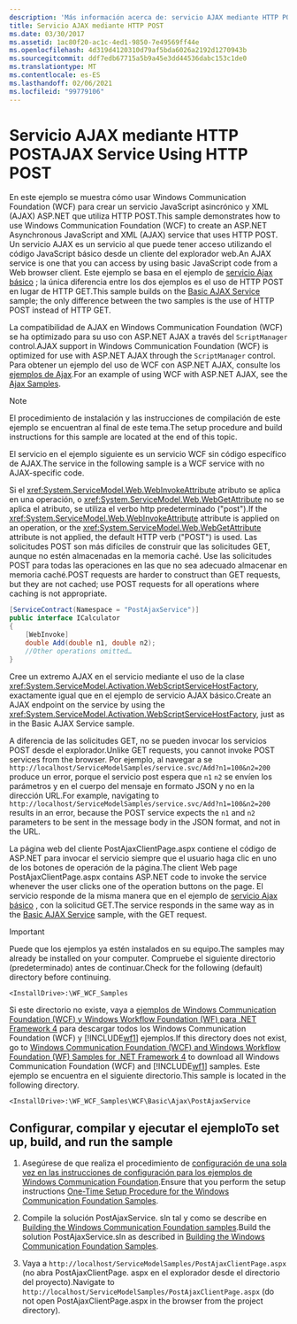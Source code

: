 ```yaml
---
description: 'Más información acerca de: servicio AJAX mediante HTTP POST'
title: Servicio AJAX mediante HTTP POST
ms.date: 03/30/2017
ms.assetid: 1ac80f20-ac1c-4ed1-9850-7e49569ff44e
ms.openlocfilehash: 4d319d4120310d79af5bda6026a2192d1270943b
ms.sourcegitcommit: ddf7edb67715a5b9a45e3dd44536dabc153c1de0
ms.translationtype: MT
ms.contentlocale: es-ES
ms.lasthandoff: 02/06/2021
ms.locfileid: "99779106"
---
```

# <a name="ajax-service-using-http-post"></a><span data-ttu-id="30f99-103">Servicio AJAX mediante HTTP POST</span><span class="sxs-lookup"><span data-stu-id="30f99-103">AJAX Service Using HTTP POST</span></span>

<span data-ttu-id="30f99-104">En este ejemplo se muestra cómo usar Windows Communication Foundation (WCF) para crear un servicio JavaScript asincrónico y XML (AJAX) ASP.NET que utiliza HTTP POST.</span><span class="sxs-lookup"><span data-stu-id="30f99-104">This sample demonstrates how to use Windows Communication Foundation (WCF) to create an ASP.NET Asynchronous JavaScript and XML (AJAX) service that uses HTTP POST.</span></span> <span data-ttu-id="30f99-105">Un servicio AJAX es un servicio al que puede tener acceso utilizando el código JavaScript básico desde un cliente del explorador web.</span><span class="sxs-lookup"><span data-stu-id="30f99-105">An AJAX service is one that you can access by using basic JavaScript code from a Web browser client.</span></span> <span data-ttu-id="30f99-106">Este ejemplo se basa en el ejemplo de [servicio Ajax básico](basic-ajax-service.md) ; la única diferencia entre los dos ejemplos es el uso de HTTP POST en lugar de HTTP GET.</span><span class="sxs-lookup"><span data-stu-id="30f99-106">This sample builds on the [Basic AJAX Service](basic-ajax-service.md) sample; the only difference between the two samples is the use of HTTP POST instead of HTTP GET.</span></span>

<span data-ttu-id="30f99-107">La compatibilidad de AJAX en Windows Communication Foundation (WCF) se ha optimizado para su uso con ASP.NET AJAX a través del `ScriptManager` control.</span><span class="sxs-lookup"><span data-stu-id="30f99-107">AJAX support in Windows Communication Foundation (WCF) is optimized for use with ASP.NET AJAX through the `ScriptManager` control.</span></span> <span data-ttu-id="30f99-108">Para obtener un ejemplo del uso de WCF con ASP.NET AJAX, consulte los [ejemplos de Ajax](ajax-service-using-http-post.md).</span><span class="sxs-lookup"><span data-stu-id="30f99-108">For an example of using WCF with ASP.NET AJAX, see the [Ajax Samples](ajax-service-using-http-post.md).</span></span>

> [!NOTE]
> <span data-ttu-id="30f99-109">El procedimiento de instalación y las instrucciones de compilación de este ejemplo se encuentran al final de este tema.</span><span class="sxs-lookup"><span data-stu-id="30f99-109">The setup procedure and build instructions for this sample are located at the end of this topic.</span></span>

<span data-ttu-id="30f99-110">El servicio en el ejemplo siguiente es un servicio WCF sin código específico de AJAX.</span><span class="sxs-lookup"><span data-stu-id="30f99-110">The service in the following sample is a WCF service with no AJAX-specific code.</span></span>

<span data-ttu-id="30f99-111">Si el <xref:System.ServiceModel.Web.WebInvokeAttribute> atributo se aplica en una operación, o <xref:System.ServiceModel.Web.WebGetAttribute> no se aplica el atributo, se utiliza el verbo http predeterminado ("post").</span><span class="sxs-lookup"><span data-stu-id="30f99-111">If the <xref:System.ServiceModel.Web.WebInvokeAttribute> attribute is applied on an operation, or the <xref:System.ServiceModel.Web.WebGetAttribute> attribute is not applied, the default HTTP verb ("POST") is used.</span></span> <span data-ttu-id="30f99-112">Las solicitudes POST son más difíciles de construir que las solicitudes GET, aunque no estén almacenadas en la memoria caché. Use las solicitudes POST para todas las operaciones en las que no sea adecuado almacenar en memoria caché.</span><span class="sxs-lookup"><span data-stu-id="30f99-112">POST requests are harder to construct than GET requests, but they are not cached; use POST requests for all operations where caching is not appropriate.</span></span>

```csharp
[ServiceContract(Namespace = "PostAjaxService")]
public interface ICalculator
{
    [WebInvoke]
    double Add(double n1, double n2);
    //Other operations omitted…
}
```

<span data-ttu-id="30f99-113">Cree un extremo AJAX en el servicio mediante el uso de la clase <xref:System.ServiceModel.Activation.WebScriptServiceHostFactory>, exactamente igual que en el ejemplo de servicio AJAX básico.</span><span class="sxs-lookup"><span data-stu-id="30f99-113">Create an AJAX endpoint on the service by using the <xref:System.ServiceModel.Activation.WebScriptServiceHostFactory>, just as in the Basic AJAX Service sample.</span></span>

<span data-ttu-id="30f99-114">A diferencia de las solicitudes GET, no se pueden invocar los servicios POST desde el explorador.</span><span class="sxs-lookup"><span data-stu-id="30f99-114">Unlike GET requests, you cannot invoke POST services from the browser.</span></span> <span data-ttu-id="30f99-115">Por ejemplo, al navegar a se `http://localhost/ServiceModelSamples/service.svc/Add?n1=100&n2=200` produce un error, porque el servicio post espera que `n1` `n2` se envíen los parámetros y en el cuerpo del mensaje en formato JSON y no en la dirección URL.</span><span class="sxs-lookup"><span data-stu-id="30f99-115">For example, navigating to `http://localhost/ServiceModelSamples/service.svc/Add?n1=100&n2=200` results in an error, because the POST service expects the `n1` and `n2` parameters to be sent in the message body in the JSON format, and not in the URL.</span></span>

<span data-ttu-id="30f99-116">La página web del cliente PostAjaxClientPage.aspx contiene el código de ASP.NET para invocar el servicio siempre que el usuario haga clic en uno de los botones de operación de la página.</span><span class="sxs-lookup"><span data-stu-id="30f99-116">The client Web page PostAjaxClientPage.aspx contains ASP.NET code to invoke the service whenever the user clicks one of the operation buttons on the page.</span></span> <span data-ttu-id="30f99-117">El servicio responde de la misma manera que en el ejemplo de [servicio Ajax básico](basic-ajax-service.md) , con la solicitud GET.</span><span class="sxs-lookup"><span data-stu-id="30f99-117">The service responds in the same way as in the [Basic AJAX Service](basic-ajax-service.md) sample, with the GET request.</span></span>

> [!IMPORTANT]
> <span data-ttu-id="30f99-118">Puede que los ejemplos ya estén instalados en su equipo.</span><span class="sxs-lookup"><span data-stu-id="30f99-118">The samples may already be installed on your computer.</span></span> <span data-ttu-id="30f99-119">Compruebe el siguiente directorio (predeterminado) antes de continuar.</span><span class="sxs-lookup"><span data-stu-id="30f99-119">Check for the following (default) directory before continuing.</span></span>
>
> `<InstallDrive>:\WF_WCF_Samples`
>
> <span data-ttu-id="30f99-120">Si este directorio no existe, vaya a [ejemplos de Windows Communication Foundation (WCF) y Windows Workflow Foundation (WF) para .NET Framework 4](https://www.microsoft.com/download/details.aspx?id=21459) para descargar todos los Windows Communication Foundation (WCF) y [!INCLUDE[wf1](../../../../includes/wf1-md.md)] ejemplos.</span><span class="sxs-lookup"><span data-stu-id="30f99-120">If this directory does not exist, go to [Windows Communication Foundation (WCF) and Windows Workflow Foundation (WF) Samples for .NET Framework 4](https://www.microsoft.com/download/details.aspx?id=21459) to download all Windows Communication Foundation (WCF) and [!INCLUDE[wf1](../../../../includes/wf1-md.md)] samples.</span></span> <span data-ttu-id="30f99-121">Este ejemplo se encuentra en el siguiente directorio.</span><span class="sxs-lookup"><span data-stu-id="30f99-121">This sample is located in the following directory.</span></span>
>
> `<InstallDrive>:\WF_WCF_Samples\WCF\Basic\Ajax\PostAjaxService`

## <a name="to-set-up-build-and-run-the-sample"></a><span data-ttu-id="30f99-122">Configurar, compilar y ejecutar el ejemplo</span><span class="sxs-lookup"><span data-stu-id="30f99-122">To set up, build, and run the sample</span></span>

1. <span data-ttu-id="30f99-123">Asegúrese de que realiza el procedimiento de [configuración de una sola vez en las instrucciones de configuración para los ejemplos de Windows Communication Foundation](one-time-setup-procedure-for-the-wcf-samples.md).</span><span class="sxs-lookup"><span data-stu-id="30f99-123">Ensure that you perform the setup instructions [One-Time Setup Procedure for the Windows Communication Foundation Samples](one-time-setup-procedure-for-the-wcf-samples.md).</span></span>

2. <span data-ttu-id="30f99-124">Compile la solución PostAjaxService. sln tal y como se describe en [Building the Windows Communication Foundation samples](building-the-samples.md).</span><span class="sxs-lookup"><span data-stu-id="30f99-124">Build the solution PostAjaxService.sln as described in [Building the Windows Communication Foundation Samples](building-the-samples.md).</span></span>

3. <span data-ttu-id="30f99-125">Vaya a `http://localhost/ServiceModelSamples/PostAjaxClientPage.aspx` (no abra PostAjaxClientPage. aspx en el explorador desde el directorio del proyecto).</span><span class="sxs-lookup"><span data-stu-id="30f99-125">Navigate to `http://localhost/ServiceModelSamples/PostAjaxClientPage.aspx` (do not open PostAjaxClientPage.aspx in the browser from the project directory).</span></span>

